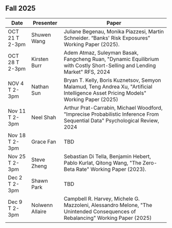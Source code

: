 ## Fall 2025

| Date             | Presenter   | Paper   |
|------------------|-------------|-------------|
| OCT 21 T 2-3pm  | Shuwen Wang  | Juliane Begenau, Monika Piazzesi, Martin Schneider. “Banks' Risk Exposures” Working Paper (2025). | 
| OCT 28 T 2-3pm  | Kirsten Burr  | Adem Atmaz, Suleyman Basak, Fangcheng Ruan, "Dynamic Equilibrium with Costly Short-Selling and Lending Market" RFS, 2024 |
| NOV 4 T 2-3pm | Nathan Sun | Bryan T. Kelly, Boris Kuznetsov, Semyon Malamud, Teng Andrea Xu, "Artificial Intelligence Asset Pricing Models" Working Paper (2025)  |
| Nov 11 T 2-3pm | Neel Shah | Arthur Prat-Carrabin, Michael Woodford, "Imprecise Probabilistic Inference From Sequential Data" Psychological Review, 2024 | 
| Nov 18 T 2-3pm | Grace Fan | TBD | 
| Nov 25 T 2-3pm | Steve Zheng | Sebastian Di Tella, Benjamin Hebert, Pablo Kurlat, Qitong Wang, "The Zero-Beta Rate" Working Paper (2023). | 
| Dec 2 T 2-3pm | Shawn Park | TBD | 
| Dec 9 T 2-3pm | Nolwenn Allaire | Campbell R. Harvey, Michele G. Mazzoleni, Alessandro Melone, "The Unintended Consequences of Rebalancing" Working Paper (2025) |




